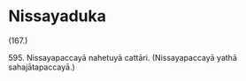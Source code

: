 

# Nissayaduka





(167.)

595\. Nissayapaccayā nahetuyā cattāri. (Nissayapaccayā yathā sahajātapaccayā.)



